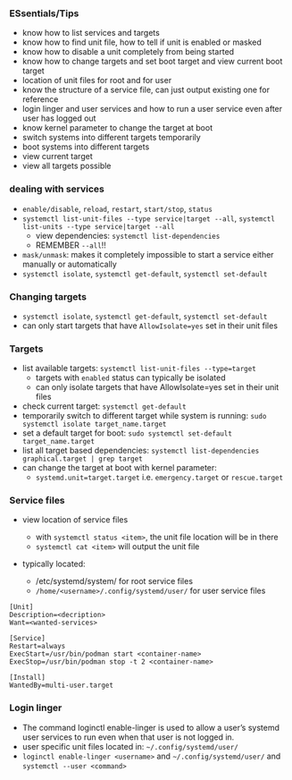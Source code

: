 ### ESsentials/Tips
* know how to list services and targets
* know how to find unit file, how to tell if unit is enabled or masked 
* know how to disable a unit completely from being started
* know how to change targets and set boot target and view current boot target
* location of unit files for root and for user
* know the structure of a service file, can just output existing one for reference
* login linger and user services and how to run a user service even after user has logged out
* know kernel parameter to change the target at boot
* switch systems into different targets temporarily
* boot systems into different targets
* view current target 
* view all targets possible


### dealing with services
* `enable/disable`, `reload`, `restart`, `start/stop`, `status`
* `systemctl list-unit-files --type service|target --all`, `systemctl list-units --type service|target --all` 
    * view dependencies: `systemctl list-dependencies`
    * REMEMBER `--all`!!
* `mask/unmask`: makes it completely impossible to start a service either manually or automatically
*  `systemctl isolate`, `systemctl get-default`, `systemctl set-default`

### Changing targets
* `systemctl isolate`, `systemctl get-default`, `systemctl set-default`    
* can only start targets that have `AllowIsolate=yes` set in their unit files

### Targets
* list available targets: `systemctl list-unit-files --type=target`
    * targets with `enabled` status can typically be isolated
    * can only isolate targets that have AllowIsolate=yes set in their unit files
* check current target: `systemctl get-default`
* temporarily switch to different target while system is running: `sudo systemctl isolate target_name.target`
* set a default target for boot: `sudo systemctl set-default target_name.target`
* list all target based dependencies: `systemctl list-dependencies graphical.target | grep target`
* can change the target at boot with kernel parameter: 
    * `systemd.unit=target.target`  i.e. `emergency.target` or `rescue.target`

### Service files
* view location of service files
    * with `systemctl status <item>`, the unit file location will be in there 
    * `systemctl cat <item>` will output the unit file

* typically located: 
    * /etc/systemd/system/<service-files> for root service files
    * `/home/<username>/.config/systemd/user/`  for user service files

```
[Unit]
Description=<decription>
Want=<wanted-services>

[Service]
Restart=always
ExecStart=/usr/bin/podman start <container-name>
ExecStop=/usr/bin/podman stop -t 2 <container-name>

[Install]
WantedBy=multi-user.target
```


### Login linger
* The command loginctl enable-linger <username> is used to allow a user’s systemd user services to run even when that user is not logged in.
* user specific unit files located in: `~/.config/systemd/user/` 
* `loginctl enable-linger <username>` and `~/.config/systemd/user/` and `systemctl --user <command>`
